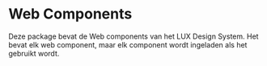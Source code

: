 # Web Components

Deze package bevat de Web components van het LUX Design System. Het bevat elk web component, maar elk component wordt ingeladen als het gebruikt wordt.
